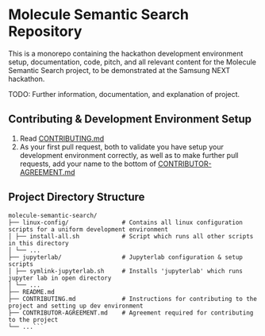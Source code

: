 # Molecule Semantic Search Repository
This is a monorepo containing the hackathon development environment setup, documentation, code, pitch, and all relevant content for the Molecule Semantic Search project, to be demonstrated at the Samsung NEXT hackathon.

TODO: Further information, documentation, and explanation of project.

## Contributing & Development Environment Setup
1. Read [CONTRIBUTING.md](CONTRIBUTING.md)
1. As your first pull request, both to validate you have setup your development environment correctly, as well as to make further pull requests, add your name to the bottom of [CONTRIBUTOR-AGREEMENT.md](CONTRIBUTOR-AGREEMENT.md)

## Project Directory Structure
```
molecule-semantic-search/       
├── linux-config/               # Contains all linux configuration scripts for a uniform development environment
│ ├── install-all.sh            # Script which runs all other scripts in this directory
│ └── ...
├── jupyterlab/                 # Jupyterlab configuration & setup scripts
│ ├── symlink-jupyterlab.sh     # Installs 'jupyterlab' which runs jupyter lab in open directory
│ └── ...
├── README.md
├── CONTRIBUTING.md             # Instructions for contributing to the project and setting up dev environment
├── CONTRIBUTOR-AGREEMENT.md    # Agreement required for contributing to the project 
└── ...```
